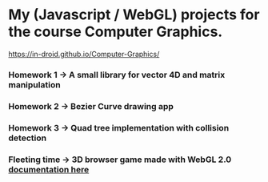 # My (Javascript / WebGL) projects for the course Computer Graphics.

https://in-droid.github.io/Computer-Graphics/ 

### Homework 1 -> A small library for vector 4D and matrix manipulation
### Homework 2 -> Bezier Curve drawing app
### Homework 3 -> Quad tree implementation with collision detection
### Fleeting time -> 3D browser game made with WebGL 2.0 [documentation here](Seminar/Dokumentacija(1).pdf)

